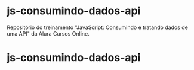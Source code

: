 # js-consumindo-dados-api
Repositório do treinamento "JavaScript: Consumindo e tratando dados de uma API" da Alura Cursos Online.
# js-consumindo-dados-api

